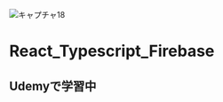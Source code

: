 ![キャプチャ18](https://user-images.githubusercontent.com/70077254/121601938-8f60a680-ca81-11eb-9a25-5e3ed482b1a6.PNG)
# React_Typescript_Firebase
## Udemyで学習中
